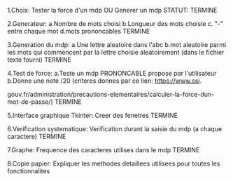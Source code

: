 1.Choix: Tester la force d'un mdp OU Generer un mdp STATUT: TERMINE

2.Generateur: a.Nombre de mots choisi b.Longueur des mots choisie c. "-" entre chaque mot d.mots prononcables TERMINE

3.Generation du mdp: a.Une lettre aleatoire dans l'abc b.mot aleatoire parmi les mots qui commencent par la lettre choisie aleatoirement (dans le fichier texte fourni) TERMINE

4.Test de force: a.Teste un mdp PRONONCABLE propose par l'utilisateur b.Donne une note /20 (criteres donnes par ce lien: https://www.ssi.

gouv.fr/administration/precautions-elementaires/calculer-la-force-dun-mot-de-passe/) TERMINE

5.Interface graphique Tkinter: Creer des fenetres TERMINE

6.Verification systematique: Verification durant la saisie du mdp (a chaque caractere) TERMINE

7.Graphe: Frequence des caracteres utilises dans le mdp TERMINE

8.Copie papier: Expliquer les methodes detaillees utilisees pour toutes les fonctionnalites
